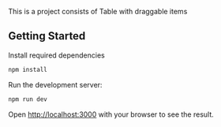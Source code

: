 This is a project consists of Table with draggable items
## Getting Started

Install required dependencies

```bash
npm install
```

Run the development server:

```bash
npm run dev
```

Open [http://localhost:3000](http://localhost:3000) with your browser to see the result.
